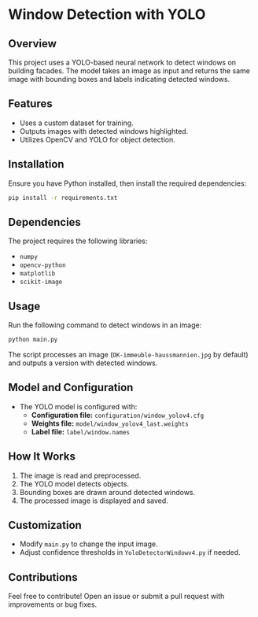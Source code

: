 # Window Detection with YOLO

## Overview
This project uses a YOLO-based neural network to detect windows on building facades. The model takes an image as input and returns the same image with bounding boxes and labels indicating detected windows.

## Features
- Uses a custom dataset for training.
- Outputs images with detected windows highlighted.
- Utilizes OpenCV and YOLO for object detection.

## Installation
Ensure you have Python installed, then install the required dependencies:

```sh
pip install -r requirements.txt
```

## Dependencies
The project requires the following libraries:
- `numpy`
- `opencv-python`
- `matplotlib`
- `scikit-image`

## Usage
Run the following command to detect windows in an image:

```sh
python main.py
```

The script processes an image (`OK-immeuble-haussmannien.jpg` by default) and outputs a version with detected windows.

## Model and Configuration
- The YOLO model is configured with:
  - **Configuration file:** `configuration/window_yolov4.cfg`
  - **Weights file:** `model/window_yolov4_last.weights`
  - **Label file:** `label/window.names`

## How It Works
1. The image is read and preprocessed.
2. The YOLO model detects objects.
3. Bounding boxes are drawn around detected windows.
4. The processed image is displayed and saved.

## Customization
- Modify `main.py` to change the input image.
- Adjust confidence thresholds in `YoloDetectorWindowv4.py` if needed.

## Contributions
Feel free to contribute! Open an issue or submit a pull request with improvements or bug fixes.

